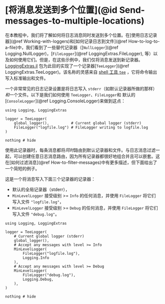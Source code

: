 # [将消息发送到多个位置](@id Send-messages-to-multiple-locations)

在本教程中，我们将了解如何将日志消息同时发送到多个位置。在[使用日志记录器](@ref Working-with-loggers)和[如何记录日志到文件](@ref How-to-log-to-a-file)中，我们看到了一些替代记录器（[`NullLogger`](@ref Logging.NullLogger)，[`FileLogger`](@ref LoggingExtras.FileLogger), 等）以及如何使用它们。但是，在这些示例中，我们仅将消息发送到新记录器。[LoggingExtras.jl](@ref) 包为此目的实现了一个记录器[`TeeLogger`](@ref LoggingExtras.TeeLogger)。该名称的灵感来自 [shell 工具
`tee`](https://en.wikipedia.org/wiki/Tee_(command)) ，它将命令输出写入标准输出和文件。

一个非常常见的日志记录设置是将日志写入 `stderr`（如默认记录器所做的那样）*和*一个文件。以下是我们如何使用 `TeeLogger`、`FileLogger`和 默认的 [`ConsoleLogger`](@ref Logging.ConsoleLogger)来做到这点：

```@example tee
using Logging, LoggingExtras

logger = TeeLogger(
    global_logger(),          # Current global logger (stderr)
    FileLogger("logfile.log") # FileLogger writing to logfile.log
)

nothing # hide
```

使用此记录器时，每条消息都将*同时*路由到默认记录器和文件。与日志消息过滤一起，可以创建任意日志消息路由，因为所有记录器都很好地组合并且可以嵌套。这在[如何过滤消息](@ref How-to-filter-messages)中有更多描述，但下面给出了一个简短的例子。

这是一个将消息写入下面三个记录器的记录器：

  - 默认的全局记录器（stderr），
  - `MinLevelLogger` 接受级别 >= `Info` 的任何消息，并使用 `FileLogger` 将它们写入文件 `"logfile.log"`，
  - `MinLevelLogger` 接受级别 >= `Debug` 的任何消息，并使用 `FileLogger` 将它们写入文件 `"debug.log"`。

```@example tee2
using Logging, LoggingExtras

logger = TeeLogger(
    # Current global logger (stderr)
    global_logger(),
    # Accept any messages with level >= Info
    MinLevelLogger(
        FileLogger("logfile.log"),
        Logging.Info
    ),
    # Accept any messages with level >= Debug
    MinLevelLogger(
        FileLogger("debug.log"),
        Logging.Debug,
    ),
)

nothing # hide
```
